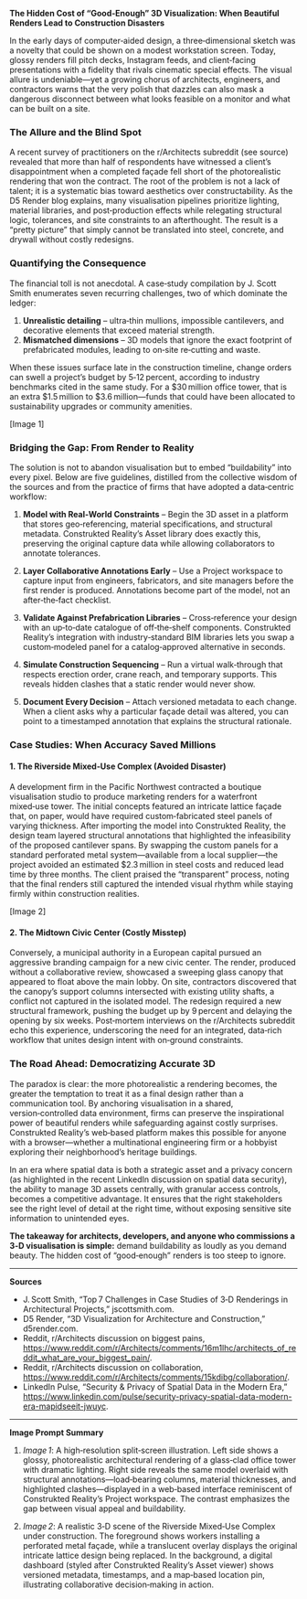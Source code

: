 **The Hidden Cost of “Good‑Enough” 3D Visualization: When Beautiful Renders Lead to Construction Disasters**  

In the early days of computer‑aided design, a three‑dimensional sketch was a novelty that could be shown on a modest workstation screen. Today, glossy renders fill pitch decks, Instagram feeds, and client‑facing presentations with a fidelity that rivals cinematic special effects. The visual allure is undeniable—yet a growing chorus of architects, engineers, and contractors warns that the very polish that dazzles can also mask a dangerous disconnect between what looks feasible on a monitor and what can be built on a site.  

### The Allure and the Blind Spot  

A recent survey of practitioners on the r/Architects subreddit (see source) revealed that more than half of respondents have witnessed a client’s disappointment when a completed façade fell short of the photorealistic rendering that won the contract. The root of the problem is not a lack of talent; it is a systematic bias toward aesthetics over constructability. As the D5 Render blog explains, many visualisation pipelines prioritize lighting, material libraries, and post‑production effects while relegating structural logic, tolerances, and site constraints to an afterthought. The result is a “pretty picture” that simply cannot be translated into steel, concrete, and drywall without costly redesigns.  

### Quantifying the Consequence  

The financial toll is not anecdotal. A case‑study compilation by J. Scott Smith enumerates seven recurring challenges, two of which dominate the ledger:  

1. **Unrealistic detailing** – ultra‑thin mullions, impossible cantilevers, and decorative elements that exceed material strength.  
2. **Mismatched dimensions** – 3D models that ignore the exact footprint of prefabricated modules, leading to on‑site re‑cutting and waste.  

When these issues surface late in the construction timeline, change orders can swell a project’s budget by 5‑12 percent, according to industry benchmarks cited in the same study. For a $30 million office tower, that is an extra $1.5 million to $3.6 million—funds that could have been allocated to sustainability upgrades or community amenities.  

[Image 1]  

### Bridging the Gap: From Render to Reality  

The solution is not to abandon visualisation but to embed “buildability” into every pixel. Below are five guidelines, distilled from the collective wisdom of the sources and from the practice of firms that have adopted a data‑centric workflow:  

1. **Model with Real‑World Constraints** – Begin the 3D asset in a platform that stores geo‑referencing, material specifications, and structural metadata. Construkted Reality’s Asset library does exactly this, preserving the original capture data while allowing collaborators to annotate tolerances.  

2. **Layer Collaborative Annotations Early** – Use a Project workspace to capture input from engineers, fabricators, and site managers before the first render is produced. Annotations become part of the model, not an after‑the‑fact checklist.  

3. **Validate Against Prefabrication Libraries** – Cross‑reference your design with an up‑to‑date catalogue of off‑the‑shelf components. Construkted Reality’s integration with industry‑standard BIM libraries lets you swap a custom‑modeled panel for a catalog‑approved alternative in seconds.  

4. **Simulate Construction Sequencing** – Run a virtual walk‑through that respects erection order, crane reach, and temporary supports. This reveals hidden clashes that a static render would never show.  

5. **Document Every Decision** – Attach versioned metadata to each change. When a client asks why a particular façade detail was altered, you can point to a timestamped annotation that explains the structural rationale.  

### Case Studies: When Accuracy Saved Millions  

#### 1. The Riverside Mixed‑Use Complex (Avoided Disaster)  

A development firm in the Pacific Northwest contracted a boutique visualisation studio to produce marketing renders for a waterfront mixed‑use tower. The initial concepts featured an intricate lattice façade that, on paper, would have required custom‑fabricated steel panels of varying thickness. After importing the model into Construkted Reality, the design team layered structural annotations that highlighted the infeasibility of the proposed cantilever spans. By swapping the custom panels for a standard perforated metal system—available from a local supplier—the project avoided an estimated $2.3 million in steel costs and reduced lead time by three months. The client praised the “transparent” process, noting that the final renders still captured the intended visual rhythm while staying firmly within construction realities.  

[Image 2]  

#### 2. The Midtown Civic Center (Costly Misstep)  

Conversely, a municipal authority in a European capital pursued an aggressive branding campaign for a new civic center. The render, produced without a collaborative review, showcased a sweeping glass canopy that appeared to float above the main lobby. On site, contractors discovered that the canopy’s support columns intersected with existing utility shafts, a conflict not captured in the isolated model. The redesign required a new structural framework, pushing the budget up by 9 percent and delaying the opening by six weeks. Post‑mortem interviews on the r/Architects subreddit echo this experience, underscoring the need for an integrated, data‑rich workflow that unites design intent with on‑ground constraints.  

### The Road Ahead: Democratizing Accurate 3D  

The paradox is clear: the more photorealistic a rendering becomes, the greater the temptation to treat it as a final design rather than a communication tool. By anchoring visualisation in a shared, version‑controlled data environment, firms can preserve the inspirational power of beautiful renders while safeguarding against costly surprises. Construkted Reality’s web‑based platform makes this possible for anyone with a browser—whether a multinational engineering firm or a hobbyist exploring their neighborhood’s heritage buildings.  

In an era where spatial data is both a strategic asset and a privacy concern (as highlighted in the recent LinkedIn discussion on spatial data security), the ability to manage 3D assets centrally, with granular access controls, becomes a competitive advantage. It ensures that the right stakeholders see the right level of detail at the right time, without exposing sensitive site information to unintended eyes.  

**The takeaway for architects, developers, and anyone who commissions a 3‑D visualisation is simple:** demand buildability as loudly as you demand beauty. The hidden cost of “good‑enough” renders is too steep to ignore.  

---  

**Sources**  

- J. Scott Smith, “Top 7 Challenges in Case Studies of 3‑D Renderings in Architectural Projects,” jscottsmith.com.  
- D5 Render, “3D Visualization for Architecture and Construction,” d5render.com.  
- Reddit, r/Architects discussion on biggest pains, https://www.reddit.com/r/Architects/comments/16m1lhc/architects_of_reddit_what_are_your_biggest_pain/.  
- Reddit, r/Architects discussion on collaboration, https://www.reddit.com/r/Architects/comments/15kdibg/collaboration/.  
- LinkedIn Pulse, “Security & Privacy of Spatial Data in the Modern Era,” https://www.linkedin.com/pulse/security-privacy-spatial-data-modern-era-mapidseeit-jwuyc.  

---  

**Image Prompt Summary**  

1. *Image 1*: A high‑resolution split‑screen illustration. Left side shows a glossy, photorealistic architectural rendering of a glass‑clad office tower with dramatic lighting. Right side reveals the same model overlaid with structural annotations—load‑bearing columns, material thicknesses, and highlighted clashes—displayed in a web‑based interface reminiscent of Construkted Reality’s Project workspace. The contrast emphasizes the gap between visual appeal and buildability.  

2. *Image 2*: A realistic 3‑D scene of the Riverside Mixed‑Use Complex under construction. The foreground shows workers installing a perforated metal façade, while a translucent overlay displays the original intricate lattice design being replaced. In the background, a digital dashboard (styled after Construkted Reality’s Asset viewer) shows versioned metadata, timestamps, and a map‑based location pin, illustrating collaborative decision‑making in action.  

